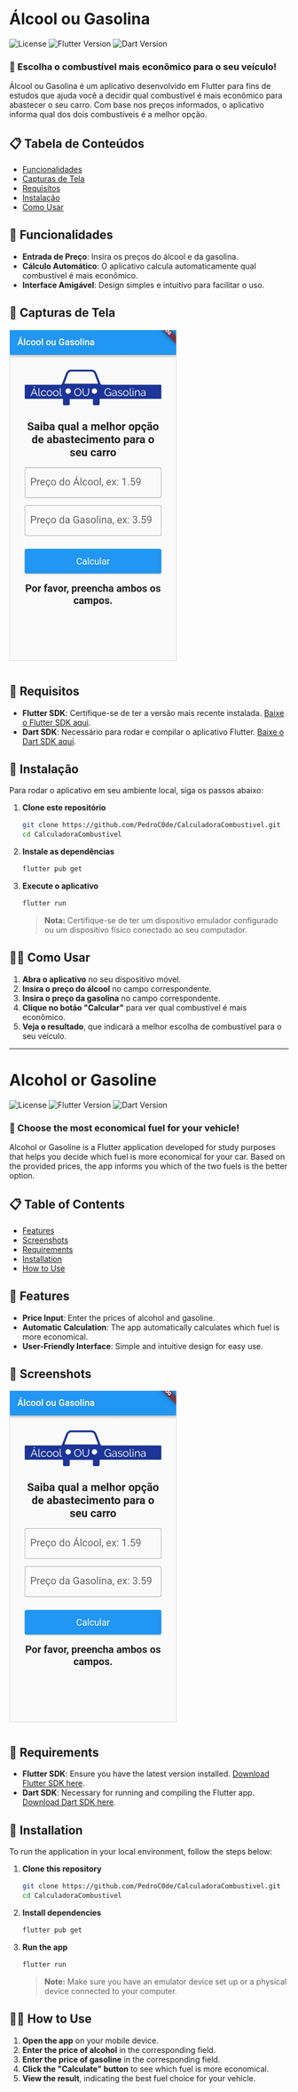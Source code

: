 # Álcool ou Gasolina

![License](https://img.shields.io/badge/license-MIT-blue.svg)
![Flutter Version](https://img.shields.io/badge/Flutter-3.10.5-blue)
![Dart Version](https://img.shields.io/badge/Dart-3.0.7-blue)

### 🚗 Escolha o combustível mais econômico para o seu veículo!

Álcool ou Gasolina é um aplicativo desenvolvido em Flutter para fins de estudos que ajuda você a decidir qual combustível é mais econômico para abastecer o seu carro. Com base nos preços informados, o aplicativo informa qual dos dois combustíveis é a melhor opção.

## 📋 Tabela de Conteúdos

- [Funcionalidades](#funcionalidades)
- [Capturas de Tela](#capturas-de-tela)
- [Requisitos](#requisitos)
- [Instalação](#instalação)
- [Como Usar](#como-usar)

## 📜 Funcionalidades

- **Entrada de Preço**: Insira os preços do álcool e da gasolina.
- **Cálculo Automático**: O aplicativo calcula automaticamente qual combustível é mais econômico.
- **Interface Amigável**: Design simples e intuitivo para facilitar o uso.

## 📸 Capturas de Tela

<img src="images/screenshot.jpeg" alt="Screenshot do aplicativo" width="300" style="border: 1px solid #ddd; margin-bottom: 10px;"/>

## 🔧 Requisitos

- **Flutter SDK**: Certifique-se de ter a versão mais recente instalada. [Baixe o Flutter SDK aqui](https://flutter.dev/docs/get-started/install).
- **Dart SDK**: Necessário para rodar e compilar o aplicativo Flutter. [Baixe o Dart SDK aqui](https://dart.dev/get-dart).

## 🚀 Instalação

Para rodar o aplicativo em seu ambiente local, siga os passos abaixo:

1. **Clone este repositório**

   ```bash
   git clone https://github.com/PedroC0de/CalculadoraCombustivel.git
   cd CalculadoraCombustivel
   ```

2. **Instale as dependências**

   ```bash
   flutter pub get
   ```

3. **Execute o aplicativo**

   ```bash
   flutter run
   ```

   > **Nota:** Certifique-se de ter um dispositivo emulador configurado ou um dispositivo físico conectado ao seu computador.

## 🧑‍🏫 Como Usar

1. **Abra o aplicativo** no seu dispositivo móvel.
2. **Insira o preço do álcool** no campo correspondente.
3. **Insira o preço da gasolina** no campo correspondente.
4. **Clique no botão "Calcular"** para ver qual combustível é mais econômico.
5. **Veja o resultado**, que indicará a melhor escolha de combustível para o seu veículo.

---

# Alcohol or Gasoline

![License](https://img.shields.io/badge/license-MIT-blue.svg)
![Flutter Version](https://img.shields.io/badge/Flutter-3.10.5-blue)
![Dart Version](https://img.shields.io/badge/Dart-3.0.7-blue)

### 🚗 Choose the most economical fuel for your vehicle!

Alcohol or Gasoline is a Flutter application developed for study purposes that helps you decide which fuel is more economical for your car. Based on the provided prices, the app informs you which of the two fuels is the better option.

## 📋 Table of Contents

- [Features](#features)
- [Screenshots](#screenshots)
- [Requirements](#requirements)
- [Installation](#installation)
- [How to Use](#how-to-use)

## 📜 Features

- **Price Input**: Enter the prices of alcohol and gasoline.
- **Automatic Calculation**: The app automatically calculates which fuel is more economical.
- **User-Friendly Interface**: Simple and intuitive design for easy use.

## 📸 Screenshots

<img src="images/screenshot.jpeg" alt="App Screenshot" width="300" style="border: 1px solid #ddd; margin-bottom: 10px;"/>

## 🔧 Requirements

- **Flutter SDK**: Ensure you have the latest version installed. [Download Flutter SDK here](https://flutter.dev/docs/get-started/install).
- **Dart SDK**: Necessary for running and compiling the Flutter app. [Download Dart SDK here](https://dart.dev/get-dart).

## 🚀 Installation

To run the application in your local environment, follow the steps below:

1. **Clone this repository**

   ```bash
   git clone https://github.com/PedroC0de/CalculadoraCombustivel.git
   cd CalculadoraCombustivel
   ```

2. **Install dependencies**

   ```bash
   flutter pub get
   ```

3. **Run the app**

   ```bash
   flutter run
   ```

   > **Note:** Make sure you have an emulator device set up or a physical device connected to your computer.

## 🧑‍🏫 How to Use

1. **Open the app** on your mobile device.
2. **Enter the price of alcohol** in the corresponding field.
3. **Enter the price of gasoline** in the corresponding field.
4. **Click the "Calculate" button** to see which fuel is more economical.
5. **View the result**, indicating the best fuel choice for your vehicle.
